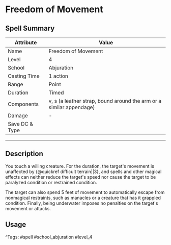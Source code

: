 # Freedom of Movement

## Spell Summary

| Attribute        | Value                  |
|------------------|------------------------|
| Name             | Freedom of Movement                 |
| Level            | 4                |
| School           | Abjuration          |
| Casting Time     | 1 action              |
| Range            | Point            |
| Duration         | Timed             |
| Components       | v, s (a leather strap, bound around the arm or a similar appendage)             |
| Damage           | -               |
| Save DC & Type   |              |

---

## Description

You touch a willing creature. For the duration, the target's movement is unaffected by {@quickref difficult terrain||3}, and spells and other magical effects can neither reduce the target's speed nor cause the target to be paralyzed condition or restrained condition.

The target can also spend 5 feet of movement to automatically escape from nonmagical restraints, such as manacles or a creature that has it grappled condition. Finally, being underwater imposes no penalties on the target's movement or attacks.

## Usage


^Tags: #spell #school_abjuration #level_4